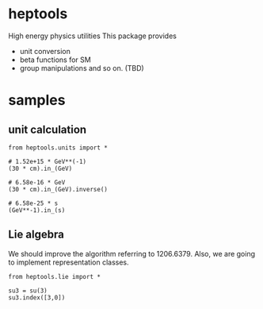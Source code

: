 # heptools
High energy physics utilities
This package provides
* unit conversion
* beta functions for SM
* group manipulations
and so on. (TBD)

# samples
## unit calculation

```python:
from heptools.units import *

# 1.52e+15 * GeV**(-1)
(30 * cm).in_(GeV)

# 6.58e-16 * GeV
(30 * cm).in_(GeV).inverse()

# 6.58e-25 * s
(GeV**-1).in_(s)
```

## Lie algebra
We should improve the algorithm referring to 1206.6379.
Also, we are going to implement representation classes.

```python:
from heptools.lie import *

su3 = su(3)
su3.index([3,0])

```

